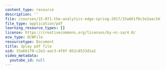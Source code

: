 ```yaml
---
content_type: resource
description: ''
file: /courses/15-071-the-analytics-edge-spring-2017/33a661f0c2e2aac34f8f852c8533d1a2_o8Zdk_3wVSo.pdf
file_type: application/pdf
learning_resource_types: []
license: https://creativecommons.org/licenses/by-nc-sa/4.0/
ocw_type: OCWFile
resourcetype: Document
title: 3play pdf file
uid: 33a661f0-c2e2-aac3-4f8f-852c8533d1a2
video_metadata:
  youtube_id: null
---
```

